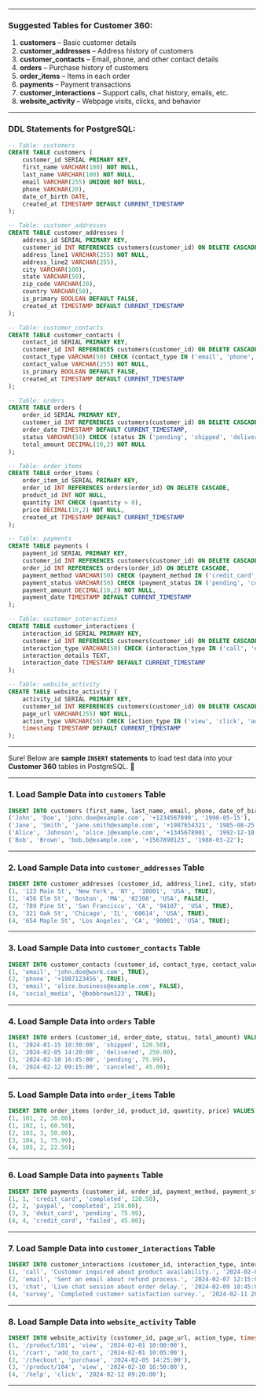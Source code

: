 
---

### Suggested Tables for Customer 360:
1. **customers** – Basic customer details
2. **customer_addresses** – Address history of customers
3. **customer_contacts** – Email, phone, and other contact details
4. **orders** – Purchase history of customers
5. **order_items** – Items in each order
6. **payments** – Payment transactions
7. **customer_interactions** – Support calls, chat history, emails, etc.
8. **website_activity** – Webpage visits, clicks, and behavior

---

### **DDL Statements for PostgreSQL:**

```sql
-- Table: customers
CREATE TABLE customers (
    customer_id SERIAL PRIMARY KEY,
    first_name VARCHAR(100) NOT NULL,
    last_name VARCHAR(100) NOT NULL,
    email VARCHAR(255) UNIQUE NOT NULL,
    phone VARCHAR(20),
    date_of_birth DATE,
    created_at TIMESTAMP DEFAULT CURRENT_TIMESTAMP
);

-- Table: customer_addresses
CREATE TABLE customer_addresses (
    address_id SERIAL PRIMARY KEY,
    customer_id INT REFERENCES customers(customer_id) ON DELETE CASCADE,
    address_line1 VARCHAR(255) NOT NULL,
    address_line2 VARCHAR(255),
    city VARCHAR(100),
    state VARCHAR(50),
    zip_code VARCHAR(20),
    country VARCHAR(50),
    is_primary BOOLEAN DEFAULT FALSE,
    created_at TIMESTAMP DEFAULT CURRENT_TIMESTAMP
);

-- Table: customer_contacts
CREATE TABLE customer_contacts (
    contact_id SERIAL PRIMARY KEY,
    customer_id INT REFERENCES customers(customer_id) ON DELETE CASCADE,
    contact_type VARCHAR(50) CHECK (contact_type IN ('email', 'phone', 'social_media')),
    contact_value VARCHAR(255) NOT NULL,
    is_primary BOOLEAN DEFAULT FALSE,
    created_at TIMESTAMP DEFAULT CURRENT_TIMESTAMP
);

-- Table: orders
CREATE TABLE orders (
    order_id SERIAL PRIMARY KEY,
    customer_id INT REFERENCES customers(customer_id) ON DELETE CASCADE,
    order_date TIMESTAMP DEFAULT CURRENT_TIMESTAMP,
    status VARCHAR(50) CHECK (status IN ('pending', 'shipped', 'delivered', 'canceled', 'returned')),
    total_amount DECIMAL(10,2) NOT NULL
);

-- Table: order_items
CREATE TABLE order_items (
    order_item_id SERIAL PRIMARY KEY,
    order_id INT REFERENCES orders(order_id) ON DELETE CASCADE,
    product_id INT NOT NULL,
    quantity INT CHECK (quantity > 0),
    price DECIMAL(10,2) NOT NULL,
    created_at TIMESTAMP DEFAULT CURRENT_TIMESTAMP
);

-- Table: payments
CREATE TABLE payments (
    payment_id SERIAL PRIMARY KEY,
    customer_id INT REFERENCES customers(customer_id) ON DELETE CASCADE,
    order_id INT REFERENCES orders(order_id) ON DELETE CASCADE,
    payment_method VARCHAR(50) CHECK (payment_method IN ('credit_card', 'debit_card', 'paypal', 'bank_transfer')),
    payment_status VARCHAR(50) CHECK (payment_status IN ('pending', 'completed', 'failed', 'refunded')),
    payment_amount DECIMAL(10,2) NOT NULL,
    payment_date TIMESTAMP DEFAULT CURRENT_TIMESTAMP
);

-- Table: customer_interactions
CREATE TABLE customer_interactions (
    interaction_id SERIAL PRIMARY KEY,
    customer_id INT REFERENCES customers(customer_id) ON DELETE CASCADE,
    interaction_type VARCHAR(50) CHECK (interaction_type IN ('call', 'email', 'chat', 'survey')),
    interaction_details TEXT,
    interaction_date TIMESTAMP DEFAULT CURRENT_TIMESTAMP
);

-- Table: website_activity
CREATE TABLE website_activity (
    activity_id SERIAL PRIMARY KEY,
    customer_id INT REFERENCES customers(customer_id) ON DELETE CASCADE,
    page_url VARCHAR(255) NOT NULL,
    action_type VARCHAR(50) CHECK (action_type IN ('view', 'click', 'add_to_cart', 'purchase')),
    timestamp TIMESTAMP DEFAULT CURRENT_TIMESTAMP
);
```

---
Sure! Below are **sample `INSERT` statements** to load test data into your **Customer 360** tables in PostgreSQL. 🚀  

---

### **1. Load Sample Data into `customers` Table**
```sql
INSERT INTO customers (first_name, last_name, email, phone, date_of_birth) VALUES
('John', 'Doe', 'john.doe@example.com', '+1234567890', '1990-05-15'),
('Jane', 'Smith', 'jane.smith@example.com', '+1987654321', '1985-08-25'),
('Alice', 'Johnson', 'alice.j@example.com', '+1345678901', '1992-12-10'),
('Bob', 'Brown', 'bob.b@example.com', '+1567890123', '1988-03-22');
```

---

### **2. Load Sample Data into `customer_addresses` Table**
```sql
INSERT INTO customer_addresses (customer_id, address_line1, city, state, zip_code, country, is_primary) VALUES
(1, '123 Main St', 'New York', 'NY', '10001', 'USA', TRUE),
(1, '456 Elm St', 'Boston', 'MA', '02108', 'USA', FALSE),
(2, '789 Pine St', 'San Francisco', 'CA', '94107', 'USA', TRUE),
(3, '321 Oak St', 'Chicago', 'IL', '60614', 'USA', TRUE),
(4, '654 Maple St', 'Los Angeles', 'CA', '90001', 'USA', TRUE);
```

---

### **3. Load Sample Data into `customer_contacts` Table**
```sql
INSERT INTO customer_contacts (customer_id, contact_type, contact_value, is_primary) VALUES
(1, 'email', 'john.doe@work.com', TRUE),
(2, 'phone', '+1987123456', TRUE),
(3, 'email', 'alice.business@example.com', FALSE),
(4, 'social_media', '@bobbrown123', TRUE);
```

---

### **4. Load Sample Data into `orders` Table**
```sql
INSERT INTO orders (customer_id, order_date, status, total_amount) VALUES
(1, '2024-01-15 10:30:00', 'shipped', 120.50),
(2, '2024-02-05 14:20:00', 'delivered', 250.00),
(3, '2024-02-10 16:45:00', 'pending', 75.99),
(4, '2024-02-12 09:15:00', 'canceled', 45.00);
```

---

### **5. Load Sample Data into `order_items` Table**
```sql
INSERT INTO order_items (order_id, product_id, quantity, price) VALUES
(1, 101, 2, 30.00),
(1, 102, 1, 60.50),
(2, 103, 3, 50.00),
(3, 104, 1, 75.99),
(4, 105, 2, 22.50);
```

---

### **6. Load Sample Data into `payments` Table**
```sql
INSERT INTO payments (customer_id, order_id, payment_method, payment_status, payment_amount) VALUES
(1, 1, 'credit_card', 'completed', 120.50),
(2, 2, 'paypal', 'completed', 250.00),
(3, 3, 'debit_card', 'pending', 75.99),
(4, 4, 'credit_card', 'failed', 45.00);
```

---

### **7. Load Sample Data into `customer_interactions` Table**
```sql
INSERT INTO customer_interactions (customer_id, interaction_type, interaction_details, interaction_date) VALUES
(1, 'call', 'Customer inquired about product availability.', '2024-02-01 09:30:00'),
(2, 'email', 'Sent an email about refund process.', '2024-02-07 12:15:00'),
(3, 'chat', 'Live chat session about order delay.', '2024-02-09 18:45:00'),
(4, 'survey', 'Completed customer satisfaction survey.', '2024-02-11 20:10:00');
```

---

### **8. Load Sample Data into `website_activity` Table**
```sql
INSERT INTO website_activity (customer_id, page_url, action_type, timestamp) VALUES
(1, '/product/101', 'view', '2024-02-01 10:00:00'),
(1, '/cart', 'add_to_cart', '2024-02-01 10:05:00'),
(2, '/checkout', 'purchase', '2024-02-05 14:25:00'),
(3, '/product/104', 'view', '2024-02-10 16:50:00'),
(4, '/help', 'click', '2024-02-12 09:20:00');
```

---
